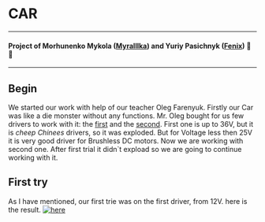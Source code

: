 # CAR
---
#### Project of Morhunenko Mykola ([Myralllka](https://github.com/Myralllka)) and Yuriy Pasichnyk ([Fenix](https://github.com/Fenix-125)) :ant: :wave:
---
## Begin

We started our work with help of our teacher Oleg Farenyuk. Firstly our Car was like a die monster without any functions. Mr. Oleg bought for us few drivers to work with it: the [first](http://grauonline.de/wordpress/?page_id=3122) and the [second](https://ru.aliexpress.com/item/32950460565.html?spm=a2g0o.detail.1000014.33.280374eaN0gGtG&gps-id=pcDetailBottomMoreOtherSeller&scm=1007.13338.128125.0&scm_id=1007.13338.128125.0&scm-url=1007.13338.128125.0&pvid=e700e67a-c0ac-406b-9729-c6caa390c35d). First one is up to 36V, but it is *cheep Chinees* drivers, so it was exploded. But for Voltage less then 25V it is very good driver for Brushless DC motors.
Now we are working with second one. After first trial it didn\`t expload so we are going to continue working with it.
## First try
As I have mentioned, our first trie was on the first driver, from 12V. here is the result.
[![here](https://www.youtube.com/embed/lqymeNPksB4/0.jpg)](https://www.youtube.com/embed/lqymeNPksB4)
